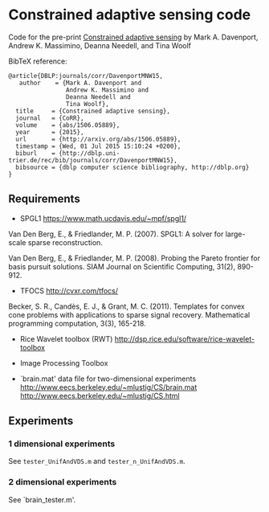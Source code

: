 # Constrained adaptive sensing code

Code for the pre-print [Constrained adaptive sensing](http://arxiv.org/abs/1506.05889) 
by Mark A. Davenport, Andrew K. Massimino, Deanna Needell, and Tina Woolf

BibTeX reference:
```
@article{DBLP:journals/corr/DavenportMNW15,
   author    = {Mark A. Davenport and
                Andrew K. Massimino and
                Deanna Needell and
                Tina Woolf},
  title     = {Constrained adaptive sensing},
  journal   = {CoRR},
  volume    = {abs/1506.05889},
  year      = {2015},
  url       = {http://arxiv.org/abs/1506.05889},
  timestamp = {Wed, 01 Jul 2015 15:10:24 +0200},
  biburl    = {http://dblp.uni-trier.de/rec/bib/journals/corr/DavenportMNW15},
  bibsource = {dblp computer science bibliography, http://dblp.org}
}
```

## Requirements

- SPGL1
    https://www.math.ucdavis.edu/~mpf/spgl1/

Van Den Berg, E., & Friedlander, M. P. (2007). SPGL1: A solver for large-scale
sparse reconstruction.

Van Den Berg, E., & Friedlander, M. P. (2008). Probing the Pareto frontier for
basis pursuit solutions. SIAM Journal on Scientific Computing, 31(2), 890-912.

- TFOCS
    http://cvxr.com/tfocs/

Becker, S. R., Candès, E. J., & Grant, M. C. (2011). Templates for convex cone
problems with applications to sparse signal recovery. Mathematical programming
computation, 3(3), 165-218.

- Rice Wavelet toolbox (RWT) 
    http://dsp.rice.edu/software/rice-wavelet-toolbox

- Image Processing Toolbox

- `brain.mat' data file for two-dimensional experiments
    http://www.eecs.berkeley.edu/~mlustig/CS/brain.mat
    http://www.eecs.berkeley.edu/~mlustig/CS.html

## Experiments

### 1 dimensional experiments

See `tester_UnifAndVDS.m` and `tester_n_UnifAndVDS.m`.

### 2 dimensional experiments
    
See `brain_tester.m'.

